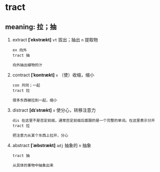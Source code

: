# tract

## meaning: 拉；抽

1. extract **[ˈekstrækt]** `vt` 拔出；抽出 `n` 提取物

   ```
   ex 向外
   tract 抽

   向外抽出植物的汁
   ```

2. contract **[ˈkɒntrækt]** `v` （使）收缩，缩小

   ```
   con 共同；一起
   tract 拉

   很多东西被拉到一起，缩小
   ```

3. distract **[dɪˈstrækt]** `v` 使分心，转移注意力

   ```
   dis 在这里不是否定前缀，通常否定前缀后面跟的是一个完整的单词。在这里表示分开
   tract 拉

   把注意力从某个东西上拉开，分心
   ```

4. abstract **[ˈæbstrækt]** `adj` 抽象的 `n` 抽象

   ```
   tract 抽

   从具体的事物中抽象出来
   ```
